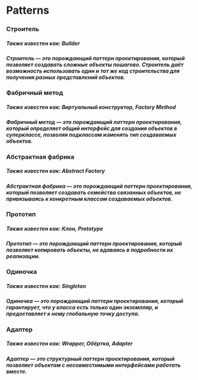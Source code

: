 # Patterns

### Строитель
##### Также известен как: Builder
##### Строитель — это порождающий паттерн проектирования, который позволяет создавать сложные объекты пошагово. Строитель даёт возможность использовать один и тот же код строительства для получения разных представлений объектов.

### Фабричный метод
##### Также известен как: Виртуальный конструктор, Factory Method
##### Фабричный метод — это порождающий паттерн проектирования, который определяет общий интерфейс для создания объектов в суперклассе, позволяя подклассам изменять тип создаваемых объектов.

### Абстрактная фабрика
##### Также известен как: Abstract Factory
##### Абстрактная фабрика — это порождающий паттерн проектирования, который позволяет создавать семейства связанных объектов, не привязываясь к конкретным классам создаваемых объектов.

### Прототип
##### Также известен как: Клон, Prototype
##### Прототип — это порождающий паттерн проектирования, который позволяет копировать объекты, не вдаваясь в подробности их реализации.

### Одиночка
##### Также известен как: Singleton
##### Одиночка — это порождающий паттерн проектирования, который гарантирует, что у класса есть только один экземпляр, и предоставляет к нему глобальную точку доступа.

### Адаптер
##### Также известен как: Wrapper, Обёртка, Adapter
##### Адаптер — это структурный паттерн проектирования, который позволяет объектам с несовместимыми интерфейсами работать вместе.
